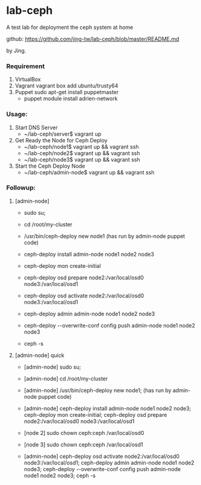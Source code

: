# lab-ceph

A test lab for deployment the ceph system at home

github: https://github.com/jing-tw/lab-ceph/blob/master/README.md
 
by Jing.

### Requirement
1. VirtualBox
2. Vagrant
	vagrant box add ubuntu/trusty64
3. Puppet
	sudo apt-get install puppetmaster
	- puppet module install adrien-network

### Usage:
1. Start DNS Server
	- ~/lab-ceph/server$ vagrant up
2. Get Ready the Node for Ceph Deploy
	- ~/lab-ceph/node1$ vagrant up && vagrant ssh
	- ~/lab-ceph/node2$ vagrant up && vagrant ssh
 	- ~/lab-ceph/node3$ vagrant up && vagrant ssh
3. Start the Ceph Deploy Node
	- ~/lab-ceph/admin-node$ vagrant up && vagrant ssh

### Followup:
1. [admin-node]
    - sudo su; 
    - cd /root/my-cluster
    - /usr/bin/ceph-deploy new node1 (has run by admin-node puppet code)
    - ceph-deploy install admin-node node1 node2 node3
    - ceph-deploy mon create-initial
    - ceph-deploy osd prepare node2:/var/local/osd0 node3:/var/local/osd1
    - ceph-deploy osd activate node2:/var/local/osd0 node3:/var/local/osd1

    - ceph-deploy admin admin-node node1 node2 node3
    - ceph-deploy --overwrite-conf config push admin-node node1 node2 node3
    - ceph -s
2. [admin-node] quick
    - [admin-node] sudo su;
    - [admin-node] cd /root/my-cluster
    - [admin-node] /usr/bin/ceph-deploy new node1; (has run by admin-node puppet code)
    - [admin-node] ceph-deploy install admin-node node1 node2 node3; ceph-deploy mon create-initial; ceph-deploy osd prepare node2:/var/local/osd0 node3:/var/local/osd1

    - [node 2] sudo chown ceph:ceph /var/local/osd0
    - [node 3] sudo chown ceph:ceph /var/local/osd1
    - [admin-node] ceph-deploy osd activate node2:/var/local/osd0 node3:/var/local/osd1; ceph-deploy admin admin-node node1 node2 node3; ceph-deploy --overwrite-conf config push admin-node node1 node2 node3; ceph -s

